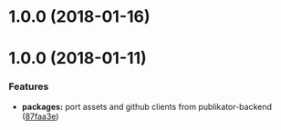 <a name="1.0.0"></a>
# 1.0.0 (2018-01-16)



<a name="1.0.0"></a>
# 1.0.0 (2018-01-11)


### Features

* **packages:** port assets and github clients from publikator-backend ([87faa3e](https://github.com/orbiting/backend-modules/commit/87faa3e))



